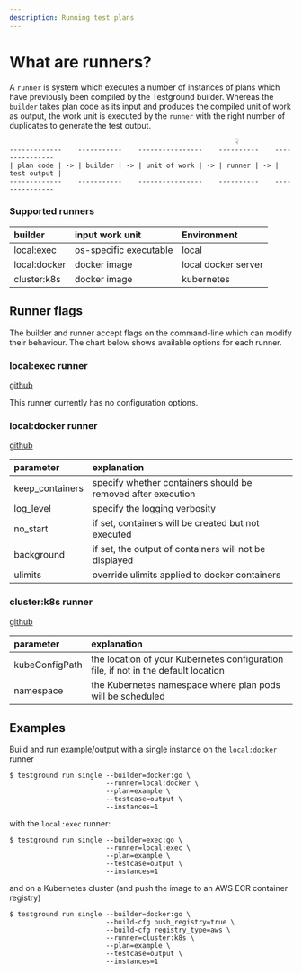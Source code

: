 ```yaml
---
description: Running test plans
---
```


# What are runners?

A `runner` is system which executes a number of instances of plans which have previously been compiled by the Testground builder. Whereas the `builder` takes plan code as its input and produces the compiled unit of work as output, the work unit is executed by the `runner` with the right number of duplicates to generate the test output.

```text
                                                        ☟
-------------    -----------    ----------------    ----------    ---------------
| plan code | -> | builder | -> | unit of work | -> | runner | -> | test output |
-------------    -----------    ----------------    ----------    ---------------
```

### Supported runners

| builder | input work unit | Environment |
| :--- | :--- | :--- |
| local:exec | os-specific executable | local |
| local:docker | docker image | local docker server |
| cluster:k8s | docker image | kubernetes |

## Runner flags

The builder and runner accept flags on the command-line which can modify their behaviour. The chart below shows available options for each runner.

### local:exec runner

[github](https://github.com/ipfs/testground/blob/master/pkg/runner/local_exec.go#L42)

This runner currently has no configuration options.

### local:docker runner

[github](https://github.com/ipfs/testground/blob/master/pkg/runner/local_docker.go#L49)

| parameter | explanation |
| :--- | :--- |
| keep\_containers | specify whether containers should be removed after execution |
| log\_level | specify the logging verbosity |
| no\_start | if set, containers will be created but not executed |
| background | if set, the output of containers will not be displayed |
| ulimits | override ulimits applied to docker containers |

### cluster:k8s runner

[github](https://github.com/ipfs/testground/blob/master/pkg/runner/cluster_k8s.go#L120)

| parameter | explanation |
| :--- | :--- |
| kubeConfigPath | the location of your Kubernetes configuration file, if not in the default location |
| namespace | the Kubernetes namespace where plan pods will be scheduled |

## Examples

Build and run example/output with a single instance on the `local:docker` runner

```text
$ testground run single --builder=docker:go \
                        --runner=local:docker \
                        --plan=example \
                        --testcase=output \
                        --instances=1
```

with the `local:exec` runner:

```text
$ testground run single --builder=exec:go \
                        --runner=local:exec \
                        --plan=example \
                        --testcase=output \
                        --instances=1
```

and on a Kubernetes cluster \(and push the image to an AWS ECR container registry\)

```text
$ testground run single --builder=docker:go \
                        --build-cfg push_registry=true \
                        --build-cfg registry_type=aws \
                        --runner=cluster:k8s \
                        --plan=example \
                        --testcase=output \
                        --instances=1
```

